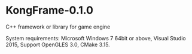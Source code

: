 # KongFrame-0.1.0

C++ framework or library for game engine

System requirements: Microsoft Windows 7 64bit or above, Visual Studio 2015, Support OpenGLES 3.0, CMake 3.15.
